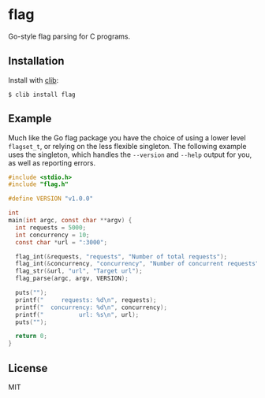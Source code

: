 # flag

  Go-style flag parsing for C programs.

## Installation

  Install with [clib](https://github.com/clibs/clib):

```
$ clib install flag
```

## Example

Much like the Go flag package you have the choice of using a lower level `flagset_t`, or relying on the less flexible singleton. The following example uses the singleton, which handles the `--version` and `--help` output for you, as well as reporting errors.

```c
#include <stdio.h>
#include "flag.h"

#define VERSION "v1.0.0"

int
main(int argc, const char **argv) {
  int requests = 5000;
  int concurrency = 10;
  const char *url = ":3000";

  flag_int(&requests, "requests", "Number of total requests");
  flag_int(&concurrency, "concurrency", "Number of concurrent requests");
  flag_str(&url, "url", "Target url");
  flag_parse(argc, argv, VERSION);

  puts("");
  printf("     requests: %d\n", requests);
  printf("  concurrency: %d\n", concurrency);
  printf("          url: %s\n", url);
  puts("");

  return 0;
}
```

## License

MIT

